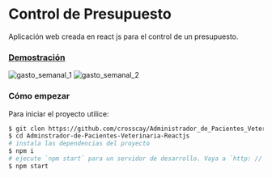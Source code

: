 # Control de Presupuesto
Aplicación web creada en react js para el control de un presupuesto.
### [Demostración](https://crosscay.github.io/control_de_presupuesto_react/)

![gasto_semanal_1](https://user-images.githubusercontent.com/15184739/89744684-f930ae00-da74-11ea-9922-8e276f58d60d.PNG)
![gasto_semanal_2](https://user-images.githubusercontent.com/15184739/89744686-0188e900-da75-11ea-8117-635cea218364.PNG)

### Cómo empezar

Para iniciar el proyecto utilice:

```bash
$ git clon https://github.com/crosscay/Administrador_de_Pacientes_Veterinaria_React.git
$ cd Adminstrador-de-Pacientes-Veterinaria-Reactjs
# instala las dependencias del proyecto
$ npm i
# ejecute `npm start` para un servidor de desarrollo. Vaya a `http: // localhost: 3000 /`.
$ npm start
```
